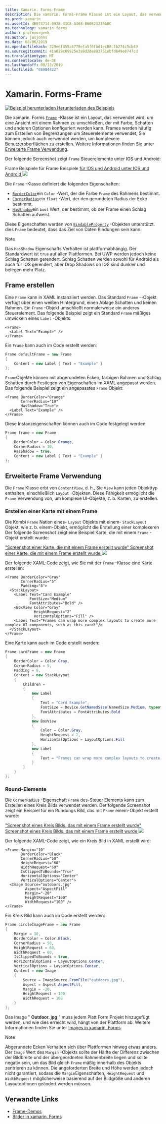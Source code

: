 ```yaml
---
title: Xamarin. Forms-Frame
description: Die xamarin. Forms-Frame Klasse ist ein Layout, das verwendet wird, um eine Ansicht oder ein Layout mit einem Rahmen zu umschließen, der mit Farbe, Schatten und anderen Optionen konfiguriert werden kann.
ms.prod: xamarin
ms.assetId: 4E074714-0928-41C8-A468-B60E23236A8C
ms.technology: xamarin-forms
author: profexorgeek
ms.author: jusjohns
ms.date: 08/06/2019
ms.openlocfilehash: 329edf455a4778efa5f6fbd1ec88cfb274c5cb49
ms.sourcegitcommit: 41a029c69925e3a9d2de883751ebfd649e8747cd
ms.translationtype: MT
ms.contentlocale: de-DE
ms.lasthandoff: 08/13/2019
ms.locfileid: "68984422"
---
```

# <a name="xamarinforms-frame"></a>Xamarin. Forms-Frame

[![Beispiel herunterladen](~/media/shared/download.png) Herunterladen des Beispiels](https://docs.microsoft.com/en-us/samples/xamarin/xamarin-forms-samples/userinterface-frame/)

Die xamarin. Forms [`Frame`](xref:Xamarin.Forms.Frame) -Klasse ist ein Layout, das verwendet wird, um eine Ansicht mit einem Rahmen zu umschließen, der mit Farbe, Schatten und anderen Optionen konfiguriert werden kann. Frames werden häufig zum Erstellen von Begrenzungen um Steuerelemente verwendet, Sie können jedoch auch verwendet werden, um komplexere Benutzeroberflächen zu erstellen. Weitere Informationen finden Sie unter [Erweiterte Frame Verwendung](#advanced-frame-usage).

Der folgende Screenshot zeigt `Frame` Steuerelemente unter IOS und Android:

Frame Beispiele für Frame Beispiele [für IOS und Android unter IOS und Android ![](frame-images/frame-cropped.png)](frame-images/frame-full.png#lightbox "")

Die `Frame` -Klasse definiert die folgenden Eigenschaften:

* [`BorderColor`](xref:Xamarin.Forms.Frame.BorderColor)ein `Color` -Wert, der die Farbe `Frame` des Rahmens bestimmt.
* [`CornerRadius`](xref:Xamarin.Forms.Frame.CornerRadius)ein `float` -Wert, der den gerundeten Radius der Ecke bestimmt.
* [`HasShadow`](xref:Xamarin.Forms.Frame.HasShadow)ein `bool` Wert, der bestimmt, ob der Frame einen Schlag Schatten aufweist.

Diese Eigenschaften werden von [`BindableProperty`](xref:Xamarin.Forms.BindableProperty) -Objekten unterstützt. dies `Frame` bedeutet, dass das Ziel von Daten Bindungen sein kann.

> [!NOTE]
> Das `HasShadow` Eigenschafts Verhalten ist plattformabhängig. Der Standardwert ist `true` auf allen Plattformen. Bei UWP werden jedoch keine Schlag Schatten gerendert. Schlag Schatten werden sowohl für Android als auch für IOS gerendert, aber Drop Shadows on IOS sind dunkler und belegen mehr Platz.

## <a name="create-a-frame"></a>Frame erstellen

Eine `Frame` kann in XAML instanziiert werden. Das Standard `Frame` --Objekt verfügt über einen weißen Hintergrund, einen Ablage Schatten und keinen Rahmen. Ein `Frame` -Objekt umschließt normalerweise ein anderes Steuerelement. Das folgende Beispiel zeigt ein Standard `Frame` mäßiges umwickeln eines `Label` -Objekts:

```xaml
<Frame>
  <Label Text="Example" />
</Frame>
```

Ein `Frame` kann auch im Code erstellt werden:

```csharp
Frame defaultFrame = new Frame
{
    Content = new Label { Text = "Example" }
};
```

`Frame`Objekte können mit abgerundeten Ecken, farbigen Rahmen und Schlag Schatten durch Festlegen von Eigenschaften im XAML angepasst werden. Das folgende Beispiel zeigt ein angepasstes `Frame` Objekt:

```xaml
<Frame BorderColor="Orange"
       CornerRadius="10"
       HasShadow="True">
  <Label Text="Example" />
</Frame>
```

Diese Instanzeigenschaften können auch im Code festgelegt werden:

```csharp
Frame frame = new Frame
{
    BorderColor = Color.Orange,
    CornerRadius = 10,
    HasShadow = true,
    Content = new Label { Text = "Example" }
};
```

## <a name="advanced-frame-usage"></a>Erweiterte Frame Verwendung

Die `Frame` Klasse erbt von `ContentView`, d. h., Sie `View` kann jeden Objekttyp enthalten, einschließlich `Layout` -Objekten. Diese Fähigkeit ermöglicht die `Frame` Verwendung von, um komplexe UI-Objekte, z. b. Karten, zu erstellen.

### <a name="create-a-card-with-a-frame"></a>Erstellen einer Karte mit einem Frame

Die Kombi `Frame` Nation eines- `Layout` Objekts mit einem- `StackLayout` Objekt, wie z. b. einem-Objekt, ermöglicht die Erstellung einer komplexeren Der folgende Screenshot zeigt eine Beispiel Karte, die mit einem `Frame` -Objekt erstellt wurde:

["Screenshot einer Karte, die mit einem Frame erstellt wurde" Screenshot einer Karte, die mit einem Frame erstellt wurde ![](frame-images/frame-card-cropped.png)](frame-images/frame-full.png#lightbox "")

Der folgende XAML-Code zeigt, wie Sie mit der `Frame` -Klasse eine Karte erstellen:

```xaml
<Frame BorderColor="Gray"
       CornerRadius="5"
       Padding="8">
  <StackLayout>
    <Label Text="Card Example"
           FontSize="Medium"
           FontAttributes="Bold" />
    <BoxView Color="Gray"
             HeightRequest="2"
             HorizontalOptions="Fill" />
    <Label Text="Frames can wrap more complex layouts to create more complex UI components, such as this card!"/>
  </StackLayout>
</Frame>
```

Eine Karte kann auch im Code erstellt werden:

```csharp
Frame cardFrame = new Frame
{
    BorderColor = Color.Gray,
    CornerRadius = 5,
    Padding = 8,
    Content = new StackLayout
    {
        Children =
        {
            new Label
            {
                Text = "Card Example",
                FontSize = Device.GetNamedSize(NamedSize.Medium, typeof(Label)),
                FontAttributes = FontAttributes.Bold
            },
            new BoxView
            {
                Color = Color.Gray,
                HeightRequest = 2,
                HorizontalOptions = LayoutOptions.Fill
            },
            new Label
            {
                Text = "Frames can wrap more complex layouts to create more complex UI components, such as this card!"
            }
        }
    }
};
```

### <a name="round-elements"></a>Round-Elemente

Die `CornerRadius` -Eigenschaft `Frame` des-Steuer Elements kann zum Erstellen eines Kreis Bilds verwendet werden. Der folgende Screenshot zeigt ein Beispiel für ein Rundungs Bild, das mit `Frame` einem-Objekt erstellt wurde:

["Screenshot eines Kreis Bilds, das mit einem Frame erstellt wurde" Screenshot eines Kreis Bilds, das mit einem Frame erstellt wurde ![](frame-images/circle-image-cropped.png)](frame-images/frame-full.png#lightbox "")

Der folgende XAML-Code zeigt, wie ein Kreis Bild in XAML erstellt wird:

```xaml
<Frame Margin="10"
       BorderColor="Black"
       CornerRadius="50"
       HeightRequest="60"
       WidthRequest="60"
       IsClippedToBounds="True"
       HorizontalOptions="Center"
       VerticalOptions="Center">
  <Image Source="outdoors.jpg"
         Aspect="AspectFill"
         Margin="-20"
         HeightRequest="100"
         WidthRequest="100" />
</Frame>
```

Ein Kreis Bild kann auch im Code erstellt werden:

```csharp
Frame circleImageFrame = new Frame
{
    Margin = 10,
    BorderColor = Color.Black,
    CornerRadius = 50,
    HeightRequest = 60,
    WidthRequest = 60,
    IsClippedToBounds = true,
    HorizontalOptions = LayoutOptions.Center,
    VerticalOptions = LayoutOptions.Center,
    Content = new Image
    {
        Source = ImageSource.FromFile("outdoors.jpg"),
        Aspect = Aspect.AspectFill,
        Margin = -20,
        HeightRequest = 100,
        WidthRequest = 100
    }
};
```

Das Image " **Outdoor. jpg** " muss jedem Platt Form Projekt hinzugefügt werden, und wie dies erreicht wird, hängt von der Plattform ab. Weitere Informationen finden Sie unter [Images in xamarin. Forms](~/xamarin-forms/user-interface/images.md).

> [!NOTE]
> Abgerundete Ecken Verhalten sich über Plattformen hinweg etwas anders. Der `Image` Wert des `Margin` -Objekts sollte der Hälfte der Differenz zwischen der Bildbreite und der übergeordneten Rahmenbreite liegen und sollte negativ sein, um das Bild gleich `Frame` mäßig innerhalb des Objekts zentrieren zu können. Die angeforderten Breite und Höhe werden jedoch nicht garantiert, sodass die `Margin`Eigenschaften, `HeightRequest` und `WidthRequest` möglicherweise basierend auf der Bildgröße und anderen Layoutoptionen geändert werden müssen.

## <a name="related-links"></a>Verwandte Links

* [Frame-Demos](https://docs.microsoft.com/en-us/samples/xamarin/xamarin-forms-samples/userinterface-frame/)
* [Bilder in xamarin. Forms](~/xamarin-forms/user-interface/images.md)
